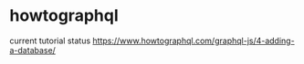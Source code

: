 ﻿# howtographql

current tutorial status
https://www.howtographql.com/graphql-js/4-adding-a-database/
